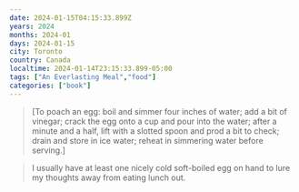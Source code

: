 ```yaml
---
date: 2024-01-15T04:15:33.899Z
years: 2024
months: 2024-01
days: 2024-01-15
city: Toronto
country: Canada
localtime: 2024-01-14T23:15:33.899-05:00
tags: ["An Everlasting Meal","food"]
categories: ["book"]
---
```

> [To poach an egg: boil and simmer four inches of water; add a bit of vinegar; crack the egg onto a cup and pour into the water; after a minute and a half, lift with a slotted spoon and prod a bit to check; drain and  store in ice water; reheat in simmering water before serving.]

> I usually have at least one nicely cold soft-boiled egg on hand to lure my thoughts away from eating lunch out.

